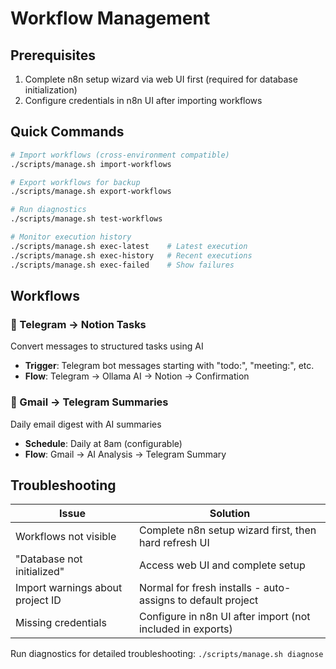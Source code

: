 # Workflow Management

## Prerequisites

1. Complete n8n setup wizard via web UI first (required for database initialization)
2. Configure credentials in n8n UI after importing workflows

## Quick Commands

```bash
# Import workflows (cross-environment compatible)
./scripts/manage.sh import-workflows

# Export workflows for backup
./scripts/manage.sh export-workflows

# Run diagnostics
./scripts/manage.sh test-workflows

# Monitor execution history
./scripts/manage.sh exec-latest    # Latest execution
./scripts/manage.sh exec-history   # Recent executions
./scripts/manage.sh exec-failed    # Show failures
```

## Workflows

### 📱 Telegram → Notion Tasks

Convert messages to structured tasks using AI

- **Trigger**: Telegram bot messages starting with "todo:", "meeting:", etc.
- **Flow**: Telegram → Ollama AI → Notion → Confirmation

### 📧 Gmail → Telegram Summaries

Daily email digest with AI summaries

- **Schedule**: Daily at 8am (configurable)
- **Flow**: Gmail → AI Analysis → Telegram Summary

## Troubleshooting

| Issue                            | Solution                                                    |
| -------------------------------- | ----------------------------------------------------------- |
| Workflows not visible            | Complete n8n setup wizard first, then hard refresh UI       |
| "Database not initialized"       | Access web UI and complete setup                            |
| Import warnings about project ID | Normal for fresh installs - auto-assigns to default project |
| Missing credentials              | Configure in n8n UI after import (not included in exports)  |

Run diagnostics for detailed troubleshooting: `./scripts/manage.sh diagnose`
